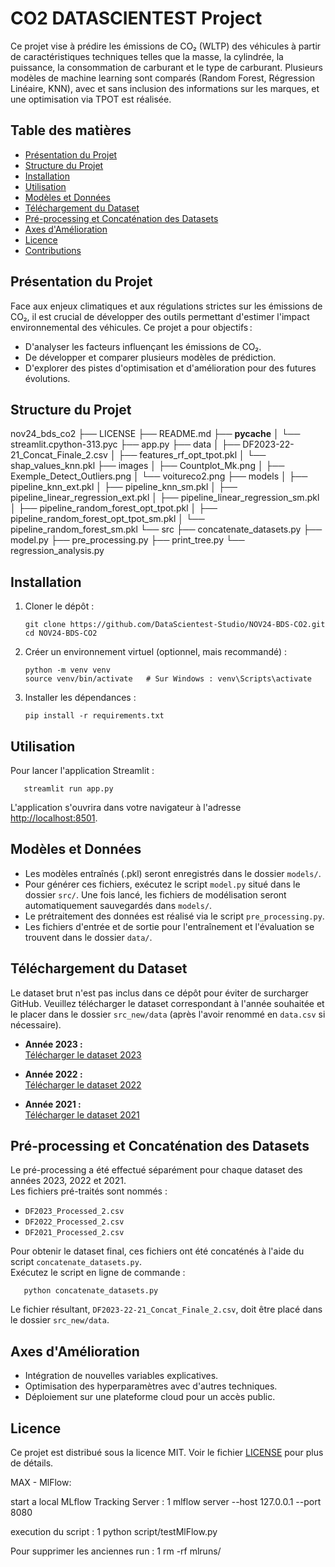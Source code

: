 # CO2 DATASCIENTEST Project

Ce projet vise à prédire les émissions de CO₂ (WLTP) des véhicules à partir de caractéristiques techniques telles que la masse, la cylindrée, la puissance, la consommation de carburant et le type de carburant. Plusieurs modèles de machine learning sont comparés (Random Forest, Régression Linéaire, KNN), avec et sans inclusion des informations sur les marques, et une optimisation via TPOT est réalisée.

## Table des matières

- [Présentation du Projet](#présentation-du-projet)
- [Structure du Projet](#structure-du-projet)
- [Installation](#installation)
- [Utilisation](#utilisation)
- [Modèles et Données](#modèles-et-données)
- [Téléchargement du Dataset](#téléchargement-du-dataset)
- [Pré-processing et Concaténation des Datasets](#pré-processing-et-concaténation-des-datasets)
- [Axes d'Amélioration](#axes-damélioration)
- [Licence](#licence)
- [Contributions](#contributions)

## Présentation du Projet

Face aux enjeux climatiques et aux régulations strictes sur les émissions de CO₂, il est crucial de développer des outils permettant d'estimer l'impact environnemental des véhicules. Ce projet a pour objectifs :
- D'analyser les facteurs influençant les émissions de CO₂.
- De développer et comparer plusieurs modèles de prédiction.
- D'explorer des pistes d'optimisation et d'amélioration pour des futures évolutions.

## Structure du Projet

  nov24_bds_co2
├── LICENSE
├── README.md
├── __pycache__
│   └── streamlit.cpython-313.pyc
├── app.py
├── data
│   ├── DF2023-22-21_Concat_Finale_2.csv
│   ├── features_rf_opt_tpot.pkl
│   └── shap_values_knn.pkl
├── images
│   ├── Countplot_Mk.png
│   ├── Exemple_Detect_Outliers.png
│   └── voitureco2.png
├── models
│   ├── pipeline_knn_ext.pkl
│   ├── pipeline_knn_sm.pkl
│   ├── pipeline_linear_regression_ext.pkl
│   ├── pipeline_linear_regression_sm.pkl
│   ├── pipeline_random_forest_opt_tpot.pkl
│   ├── pipeline_random_forest_opt_tpot_sm.pkl
│   └── pipeline_random_forest_sm.pkl
└── src
    ├── concatenate_datasets.py
    ├── model.py
    ├── pre_processing.py
    ├── print_tree.py
    └── regression_analysis.py

## Installation

1. Cloner le dépôt :

       git clone https://github.com/DataScientest-Studio/NOV24-BDS-CO2.git
       cd NOV24-BDS-CO2

2. Créer un environnement virtuel (optionnel, mais recommandé) :

       python -m venv venv
       source venv/bin/activate   # Sur Windows : venv\Scripts\activate

3. Installer les dépendances :

       pip install -r requirements.txt

       
## Utilisation

Pour lancer l'application Streamlit :

       streamlit run app.py

L'application s'ouvrira dans votre navigateur à l'adresse [http://localhost:8501](http://localhost:8501).

## Modèles et Données

- Les modèles entraînés (.pkl) seront enregistrés dans le dossier `models/`.
- Pour générer ces fichiers, exécutez le script `model.py` situé dans le dossier `src/`. Une fois lancé, les fichiers de modélisation seront automatiquement sauvegardés dans `models/`.
- Le prétraitement des données est réalisé via le script `pre_processing.py`.
- Les fichiers d'entrée et de sortie pour l'entraînement et l'évaluation se trouvent dans le dossier `data/`.


## Téléchargement du Dataset

Le dataset brut n'est pas inclus dans ce dépôt pour éviter de surcharger GitHub. Veuillez télécharger le dataset correspondant à l'année souhaitée et le placer dans le dossier `src_new/data` (après l'avoir renommé en `data.csv` si nécessaire).

- **Année 2023 :**  
  [Télécharger le dataset 2023](https://www.eea.europa.eu/en/datahub/datahubitem-view/fa8b1229-3db6-495d-b18e-9c9b3267c02b?activeAccordion=1094576)

- **Année 2022 :**  
  [Télécharger le dataset 2022](https://www.eea.europa.eu/en/datahub/datahubitem-view/fa8b1229-3db6-495d-b18e-9c9b3267c02b?activeAccordion=1094576%2C1091011)

- **Année 2021 :**  
  [Télécharger le dataset 2021](https://www.eea.europa.eu/en/datahub/datahubitem-view/fa8b1229-3db6-495d-b18e-9c9b3267c02b?activeAccordion=1094576%2C1091011%2C1086949)

## Pré-processing et Concaténation des Datasets

Le pré-processing a été effectué séparément pour chaque dataset des années 2023, 2022 et 2021.  
Les fichiers pré-traités sont nommés :
- `DF2023_Processed_2.csv`
- `DF2022_Processed_2.csv`
- `DF2021_Processed_2.csv`

Pour obtenir le dataset final, ces fichiers ont été concaténés à l'aide du script `concatenate_datasets.py`.  
Exécutez le script en ligne de commande :

       python concatenate_datasets.py

Le fichier résultant, `DF2023-22-21_Concat_Finale_2.csv`, doit être placé dans le dossier `src_new/data`.

## Axes d'Amélioration

- Intégration de nouvelles variables explicatives.
- Optimisation des hyperparamètres avec d'autres techniques.
- Déploiement sur une plateforme cloud pour un accès public.

## Licence

Ce projet est distribué sous la licence MIT. Voir le fichier [LICENSE](LICENSE) pour plus de détails.





MAX - MlFlow:

start a local MLflow Tracking Server :
1      mlflow server --host 127.0.0.1 --port 8080

execution du script :
1      python script/testMlFlow.py

Pour supprimer les anciennes run :
1      rm -rf mlruns/


